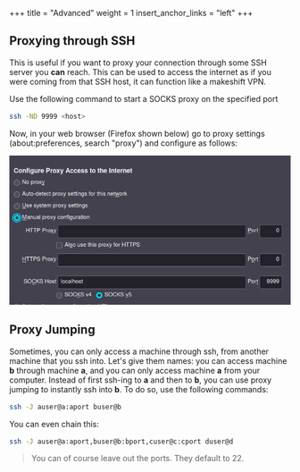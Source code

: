 +++
title = "Advanced"
weight = 1
insert_anchor_links = "left"
+++



## Proxying through SSH
This is useful if you want to proxy your connection through some SSH server you **can** reach.
This can be used to access the internet as if you were coming from that SSH host, it can function like a makeshift VPN.

Use the following command to start a SOCKS proxy on the specified port
```sh
ssh -ND 9999 <host>
```

Now, in your web browser (Firefox shown below) go to proxy settings
(about:preferences, search "proxy") and configure as follows:

![Setting up a proxy under Firefox: Select Manual Proxy Configuration and leave all fields blank except "SOCKS Host" (fill with localhost) and the corresponding port (9999)](./proxy-firefox.png)

## Proxy Jumping

Sometimes, you can only access a machine through ssh, from another machine that you ssh into. 
Let's give them names: you can access machine **b** through machine **a**, 
and you can only access machine **a** from your computer.
Instead of first ssh-ing to **a** and then to **b**, you can use proxy jumping to instantly ssh into **b**.
To do so, use the following commands:

```bash
ssh -J auser@a:aport buser@b
```
You can even chain this:
```bash
ssh -J auser@a:aport,buser@b:bport,cuser@c:cport duser@d
```

> You can of course leave out the ports. They default to 22.